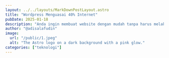 ```yaml
---
layout: ../../layouts/MarkDownPostLayout.astro
title: "Wordpress Menguasai 40% Internet"
pubDate: 2025-01-18
description: "Anda ingin membuat website dengan mudah tanpa harus melakukan koding, Tentu wordpress jawabanya. Semua orang berpikir demikian hingga 40% situs website di internet saat ini merupakan wordpress"
author: "@adisalafudin"
image:
  url: "/public/1.jpeg"
  alt: "The Astro logo on a dark background with a pink glow."
categories: ["teknologi"]
---
```


<!--
<span class="font-bold text-2xl">S</span>ejarah dunia dipenuhi oleh peristiwa-peristiwa penting yang membentuk masa depan umat manusia. Di Asia Tenggara, salah satu momen krusial adalah penjajahan Jepang di Indonesia, yang menyatukan rakyat Indonesia untuk melawan para penjajah hingga akhirnya mendeklarasikan proklamasi kemerdekaan. Sementara itu, di belahan dunia lain, dampak dari perang global menciptakan sejarah baru dengan penemuan senjata pemusnah massal oleh Robert J. Oppenheimer, yang mengguncang dunia. Artikel ini akan mengungkap perjalanan sejarah tersebut melalui dua tokoh penting: Soekarno, Bapak Proklamator Indonesia, dan Robert J. Oppenheimer, Bapak Bom Atom.

### <br>

### <span class="font-bold text-xl ">Awal dari Semua Ini: Perang Dunia Kedua:</span>

Pada awal Perang Dunia Kedua, Jepang melakukan invasi ke negara-negara Asia Timur, setelah sebelumnya terlibat dalam perang dengan Cina sejak tahun 1937. Perang Dunia Kedua sendiri dimulai pada tahun 1939, diawali dengan serangan Jerman ke sisi barat Polandia di bawah pimpinan Adolf Hitler. Pada 7 Desember 1941, Jepang menyerang Pearl Harbor, Hawaii, dengan menjatuhkan bom dari pesawat tempur. Serangan ini mendorong Amerika Serikat untuk menyatakan perang terhadap Jepang, Jerman, dan Italia, dan secara resmi terlibat dalam Perang Dunia Kedua.

### <br>

### <span class="font-bold text-xl ">Penemuan Bom Atom dan Peran Oppenheimer:</span>

Pada saat yang sama, terdengar kabar bahwa Nazi Jerman sedang meneliti nuklir dan berpotensi mengembangkan senjata nuklir. Hal ini memicu kekhawatiran bahwa Jerman mungkin dapat membuat bom atom terlebih dahulu. Seorang ilmuwan terkenal, Albert Einstein, bersama Leo Szilard, menulis surat kepada Presiden Franklin D. Roosevelt, memperingatkan kemungkinan ini dan mendesak Amerika Serikat untuk memulai penelitian senjata nuklir.

Sebagai respons, Amerika Serikat memulai program rahasia pemerintah untuk mengembangkan bom atom sebelum Nazi Jerman, dimulai pada tahun 1942. Program ini, yang dikenal sebagai Proyek Manhattan, melibatkan ilmuwan dan insinyur terbaik dari seluruh dunia. Pada saat inilah Robert J. Oppenheimer diangkat sebagai direktur ilmiah, bertanggung jawab untuk mengkoordinasikan upaya para ilmuwan dalam penelitian dan pengembangan bom atom.

Setelah berbagai macam percobaan, para ilmuwan akhirnya menemukan cara untuk menciptakan reaksi berantai (chain reaction) yang stabil, sebuah konsep fisika yang menjadi dasar bagi bom atom. Pada 16 Juli 1945, uji coba bom atom pertama, yang diberi nama sandi "Trinity," berhasil dilakukan di gurun New Mexico. Ledakan ini menandai pertama kalinya bom atom diledakkan dan menunjukkan potensi destruktif yang luar biasa. Setelah pengujian "Trinity" tersebut, bom atom yang dikembangkan di bawah kepemimpinan Oppenheimer diambil alih oleh pemerintah Amerika Serikat dan diberi nama "Little Boy" (yang dijatuhkan di Hiroshima pada 6 Agustus 1945) dan "Fat Man" (yang dijatuhkan di Nagasaki pada 9 Agustus 1945).

### <br>

### <span class="font-bold text-xl ">Penjajahan Jepang dan Perlawanan Indonesia:</span>

Sebelum bom dijatuhkan oleh Amerika Serikat dan kekalahan Jepang dalam Perang Dunia Kedua, Indonesia sendiri sudah mengalami penjajahan oleh Belanda selama lebih dari tiga abad. Pada saat itu, Indonesia dikenal dengan nama Hindia Belanda, yang merupakan salah satu koloni paling berharga bagi Belanda karena kekayaan sumber daya alamnya, termasuk rempah-rempah, karet, kopi, dan minyak. Pada akhir tahun 1930-an, tepatnya saat dimulainya serangan Jerman ke Polandia dan invasi Jepang ke Asia Timur, ekonomi di Hindia Belanda mulai mengalami resesi karena ketegangan global tersebut.

Setelah invasi Jepang ke Asia Timur dan serangan di Pearl Harbor, Jepang mulai menyerang wilayah Hindia Belanda. Pada bulan Maret 1942, mereka berhasil menaklukkan seluruh kepulauan Indonesia dari tangan kolonial Belanda, menandai awal dari pendudukan Jepang di Indonesia.

Selama pendudukan, Jepang memberlakukan berbagai kebijakan yang keras dan eksploitatif, termasuk sistem kerja paksa atau "romusha." Namun, di sisi lain, Jepang juga memberi ruang bagi para pemimpin nasionalis Indonesia, seperti Soekarno dan Hatta, untuk berorganisasi dan menggalang dukungan rakyat. Janji Jepang untuk memberikan kemerdekaan kepada Indonesia semakin memperkuat semangat nasionalisme.

### <br>

### <span class="font-bold text-xl ">Proklamasi Kemerdekaan Indonesia</span>

Pada bulan Agustus 1945, setelah Jepang menyerah kepada Sekutu akibat dijatuhkannya bom atom di Hiroshima dan Nagasaki, terjadi kekosongan kekuasaan di Indonesia. Soekarno dan Hatta, yang didorong oleh para pemuda, memanfaatkan situasi ini untuk segera memproklamasikan kemerdekaan Indonesia. Pada pagi hari 17 Agustus 1945, Soekarno dan Hatta membacakan teks Proklamasi Kemerdekaan Indonesia di rumah Soekarno di Jalan Pegangsaan Timur No. 56, Jakarta. Proklamasi ini menandai lahirnya Republik Indonesia sebagai negara merdeka.

Setelah Perang Dunia Kedua, Robert J. Oppenheimer menjadi semakin terkenal, tetapi juga mulai merasakan beban moral dari karyanya dalam pengembangan bom atom. Di Amerika Serikat, Oppenheimer menghadapi pengawasan ketat dari pemerintah, terutama setelah ia menyuarakan penyesalannya dan memperingatkan bahaya senjata nuklir di masa depan. Pada tahun 1954, Oppenheimer diadili dalam sidang keamanan oleh pemerintah AS, yang akhirnya mencabut izin keamanannya, meskipun ia tetap dikenang sebagai "Bapak Bom Atom."

Di Indonesia, setelah kemerdekaan, politik dalam negeri tetap bergejolak. Adam Malik, seorang tokoh penting dalam diplomasi Indonesia, memainkan peran dalam transisi kekuasaan dari Soekarno ke Soeharto setelah peristiwa G30S/PKI pada tahun 1965. Soeharto, yang kemudian menjadi Presiden Indonesia selama lebih dari 30 tahun, diduga oleh beberapa pihak sebagai agen CIA, meskipun klaim ini masih kontroversial dan belum terbukti secara definitif. Peran Adam Malik dan isu keterlibatan CIA dalam peralihan kekuasaan ini menjadi bagian dari sejarah kompleks Indonesia pasca-kemerdekaan. -->
